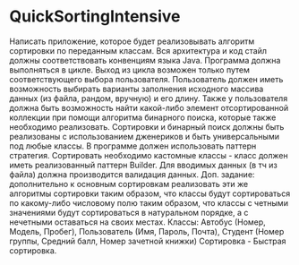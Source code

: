 # QuickSortingIntensive
Написать приложение, которое будет реализовывать алгоритм сортировки по переданным классам. Вся архитектура и код стайл должны соответствовать конвенциям языка Java. Программа должна выполняться в цикле. Выход из цикла возможен только путем соответствующего выбора пользователя. Пользователь должен иметь возможность выбирать варианты заполнения исходного массива данных (из файла, рандом, вручную) и его длину. Также у пользователя должна быть возможность найти какой-либо элемент отсортированной коллекции при помощи алгоритма бинарного поиска, которые также необходимо реализовать. Сортировки и бинарный поиск должны быть реализованы с использованием дженериков и быть универсальными под любые классы. В программе должен использовать паттерн стратегия. Сортировать необходимо кастомные классы - класс должен иметь реализованный паттерн Builder. Для вводимых данных (в тч из файла) должна производится валидация данных. Доп. задание: дополнительно к основным сортировкам реализовать эти же алгоритмы сортировки таким образом, что классы будут сортироваться по какому-либо числовому полю таким образом, что классы с четными значениями будут сортироваться в натуральном порядке, а с нечетными оставаться на своих местах.
Классы: Автобус (Номер, Модель, Пробег), Пользователь (Имя, Пароль, Почта), Студент (Номер группы, Средний балл, Номер зачетной книжки) Сортировка - Быстрая сортировка.
